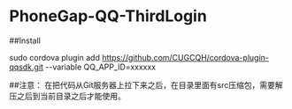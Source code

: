 # PhoneGap-QQ-ThirdLogin

##Install 
  
  sudo cordova plugin add https://github.com/CUGCQH/cordova-plugin-qqsdk.git --variable QQ_APP_ID=xxxxxx
  
  
  
##注意：
  在把代码从Git服务器上拉下来之后，在目录里面有src压缩包，需要解压之后到当前目录之后才能使用。
